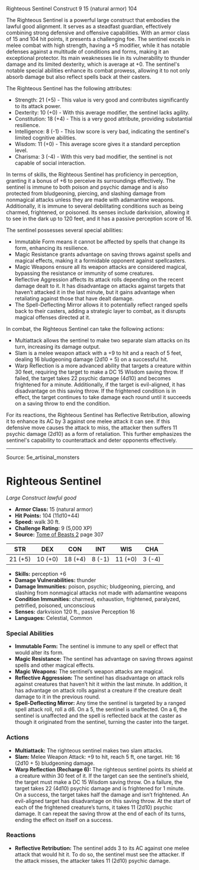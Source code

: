 <MonsterName/>Righteous Sentinel</MonsterName>
<CreatureType/>Construct</CreatureType>
<CR/>9</CR>
<AC/>15 (natural armor)</AC>
<HP/>104</HP>
<summary>The Righteous Sentinel is a powerful large construct that embodies the lawful good alignment. It serves as a steadfast guardian, effectively combining strong defensive and offensive capabilities. With an armor class of 15 and 104 hit points, it presents a challenging foe. The sentinel excels in melee combat with high strength, having a +5 modifier, while it has notable defenses against a multitude of conditions and forms, making it an exceptional protector. Its main weaknesses lie in its vulnerability to thunder damage and its limited dexterity, which is average at +0. The sentinel's notable special abilities enhance its combat prowess, allowing it to not only absorb damage but also reflect spells back at their casters.</summary>

<detail>

The Righteous Sentinel has the following attributes: 

- Strength: 21 (+5) - This value is very good and contributes significantly to its attack power.
- Dexterity: 10 (+0) - With this average modifier, the sentinel lacks agility.
- Constitution: 18 (+4) - This is a very good attribute, providing substantial resilience.
- Intelligence: 8 (-1) - This low score is very bad, indicating the sentinel's limited cognitive abilities.
- Wisdom: 11 (+0) - This average score gives it a standard perception level.
- Charisma: 3 (-4) - With this very bad modifier, the sentinel is not capable of social interaction.

In terms of skills, the Righteous Sentinel has proficiency in perception, granting it a bonus of +6 to perceive its surroundings effectively. The sentinel is immune to both poison and psychic damage and is also protected from bludgeoning, piercing, and slashing damage from nonmagical attacks unless they are made with adamantine weapons. Additionally, it is immune to several debilitating conditions such as being charmed, frightened, or poisoned. Its senses include darkvision, allowing it to see in the dark up to 120 feet, and it has a passive perception score of 16.

The sentinel possesses several special abilities:

- Immutable Form means it cannot be affected by spells that change its form, enhancing its resilience.
- Magic Resistance grants advantage on saving throws against spells and magical effects, making it a formidable opponent against spellcasters.
- Magic Weapons ensure all its weapon attacks are considered magical, bypassing the resistance or immunity of some creatures.
- Reflective Aggression affects its attack rolls depending on the recent damage dealt to it. It has disadvantage on attacks against targets that haven’t attacked it in the last minute, but it gains advantage when retaliating against those that have dealt damage.
- The Spell-Deflecting Mirror allows it to potentially reflect ranged spells back to their casters, adding a strategic layer to combat, as it disrupts magical offenses directed at it.

In combat, the Righteous Sentinel can take the following actions:

- Multiattack allows the sentinel to make two separate slam attacks on its turn, increasing its damage output.
- Slam is a melee weapon attack with a +9 to hit and a reach of 5 feet, dealing 16 bludgeoning damage (2d10 + 5) on a successful hit.
- Warp Reflection is a more advanced ability that targets a creature within 30 feet, requiring the target to make a DC 15 Wisdom saving throw. If failed, the target takes 22 psychic damage (4d10) and becomes frightened for a minute. Additionally, if the target is evil-aligned, it has disadvantage on this saving throw. If the frightened condition is in effect, the target continues to take damage each round until it succeeds on a saving throw to end the condition.

For its reactions, the Righteous Sentinel has Reflective Retribution, allowing it to enhance its AC by 3 against one melee attack it can see. If this defensive move causes the attack to miss, the attacker then suffers 11 psychic damage (2d10) as a form of retaliation. This further emphasizes the sentinel's capability to counterattack and deter opponents effectively.</detail>



---

Source: 5e_artisinal_monsters

# Righteous Sentinel

*Large* *Construct* *lawful good*

- **Armor Class:** 15 (natural armor)
- **Hit Points:** 104 (11d10+44)
- **Speed:** walk 30 ft.
- **Challenge Rating:** 9 (5,000 XP)
- **Source:** [Tome of Beasts 2](https://koboldpress.com/kpstore/product/tome-of-beasts-2-for-5th-edition) page 307

| STR | DEX | CON | INT | WIS | CHA |
| --- | --- | --- | --- | --- | --- |
| 21 (+5) | 10 (+0) | 18 (+4) | 8 (-1) | 11 (+0) | 3 (-4) |

- **Skills:** perception +6
- **Damage Vulnerabilities:** thunder
- **Damage Immunities:** poison, psychic; bludgeoning, piercing, and slashing from nonmagical attacks not made with adamantine weapons
- **Condition Immunities:** charmed, exhaustion, frightened, paralyzed, petrified, poisoned, unconscious
- **Senses:** darkvision 120 ft., passive Perception 16
- **Languages:** Celestial, Common

### Special Abilities

- **Immutable Form:** The sentinel is immune to any spell or effect that would alter its form.
- **Magic Resistance:** The sentinel has advantage on saving throws against spells and other magical effects.
- **Magic Weapons:** The sentinel’s weapon attacks are magical.
- **Reflective Aggression:** The sentinel has disadvantage on attack rolls against creatures that haven’t hit it within the last minute. In addition, it has advantage on attack rolls against a creature if the creature dealt damage to it in the previous round.
- **Spell-Deflecting Mirror:** Any time the sentinel is targeted by a ranged spell attack roll, roll a d6. On a 5, the sentinel is unaffected. On a 6, the sentinel is unaffected and the spell is reflected back at the caster as though it originated from the sentinel, turning the caster into the target.

### Actions

- **Multiattack:** The righteous sentinel makes two slam attacks.
- **Slam:** Melee Weapon Attack: +9 to hit, reach 5 ft, one target. Hit: 16 (2d10 + 5) bludgeoning damage.
- **Warp Reflection (Recharge 6):** The righteous sentinel points its shield at a creature within 30 feet of it. If the target can see the sentinel’s shield, the target must make a DC 15 Wisdom saving throw. On a failure, the target takes 22 (4d10) psychic damage and is frightened for 1 minute. On a success, the target takes half the damage and isn’t frightened. An evil-aligned target has disadvantage on this saving throw. At the start of each of the frightened creature’s turns, it takes 11 (2d10) psychic damage. It can repeat the saving throw at the end of each of its turns, ending the effect on itself on a success.

### Reactions

- **Reflective Retribution:** The sentinel adds 3 to its AC against one melee attack that would hit it. To do so, the sentinel must see the attacker. If the attack misses, the attacker takes 11 (2d10) psychic damage.




